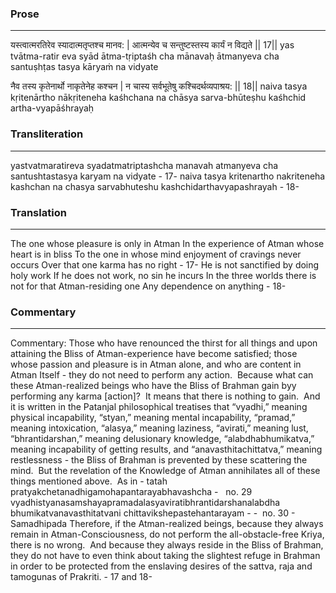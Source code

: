 ### Prose 
 --- 
यस्त्वात्मरतिरेव स्यादात्मतृप्तश्च मानव: |
आत्मन्येव च सन्तुष्टस्तस्य कार्यं न विद्यते || 17||
yas tvātma-ratir eva syād ātma-tṛiptaśh cha mānavaḥ
ātmanyeva cha santuṣhṭas tasya kāryaṁ na vidyate

नैव तस्य कृतेनार्थो नाकृतेनेह कश्चन |
न चास्य सर्वभूतेषु कश्चिदर्थव्यपाश्रय: || 18||
naiva tasya kṛitenārtho nākṛiteneha kaśhchana
na chāsya sarva-bhūteṣhu kaśhchid artha-vyapāśhrayaḥ

### Transliteration 
 --- 
yastvatmaratireva syadatmatriptashcha manavah atmanyeva cha santushtastasya karyam na vidyate - 17- naiva tasya kritenartho nakriteneha kashchan na chasya sarvabhuteshu kashchidarthavyapashrayah - 18-

### Translation 
 --- 
The one whose pleasure is only in Atman In the experience of Atman whose heart is in bliss To the one in whose mind enjoyment of cravings never occurs Over that one karma has no right - 17- He is not sanctified by doing holy work If he does not work, no sin he incurs In the three worlds there is not for that Atman-residing one Any dependence on anything - 18-

### Commentary 
 --- 
Commentary: Those who have renounced the thirst for all things and upon attaining the Bliss of Atman-experience have become satisfied; those whose passion and pleasure is in Atman alone, and who are content in Atman Itself - they do not need to perform any action.  Because what can these Atman-realized beings who have the Bliss of Brahman gain byy performing any karma [action]?  It means that there is nothing to gain.  And it is written in the Patanjal philosophical treatises that “vyadhi,” meaning physical incapability, “styan,” meaning mental incapability, “pramad,” meaning intoxication, “alasya,” meaning laziness, “avirati,” meaning lust, “bhrantidarshan,” meaning delusionary knowledge, “alabdhabhumikatva,” meaning incapability of getting results, and “anavasthitachittatva,” meaning restlessness - the Bliss of Brahman is prevented by these scattering the mind.  But the revelation of the Knowledge of Atman annihilates all of these things mentioned above.  As in - tatah pratyakchetanadhigamohapantarayabhavashcha -   no. 29 vyadhistyanasamshayapramadalasyaviratibhrantidarshanalabdha bhumikatvanavasthitatvani chittavikshepastehantarayam - -  no. 30 - Samadhipada Therefore, if the Atman-realized beings, because they always remain in Atman-Consciousness, do not perform the all-obstacle-free Kriya, there is no wrong.  And because they always reside in the Bliss of Brahman, they do not have to even think about taking the slightest refuge in Brahman in order to be protected from the enslaving desires of the sattva, raja and tamogunas of Prakriti. - 17 and 18-